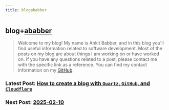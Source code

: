 ```yaml
---
title: blogababber 
---
```

## blog+[ababber](https://github.com/ababber)

> Welcome to my blog! My name is Ankit Babber, and in this blog you'll find useful information related to software development. Most of the posts on my blog are about things I am working on or have worked on. If you have any questions related to a post, please contact me with the specific link as a reference. You can find my contact information on my [GitHub](https://github.com/ababber).

### Latest Post: [How to create a blog with `Quartz`, `GitHub`, and `Cloudflare`](./2025/02/06-how-to-create-a-blog-with-quartz-github-and-cloudflare.md)

### Next Post: [2025-02-10](./2025/02/10.md)
